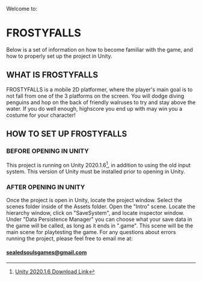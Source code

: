 Welcome to:

# FROSTYFALLS
Below is a set of information on how to become familiar with the game, and how to properly set up the project in Unity.    

 
## WHAT IS FROSTYFALLS
FROSTYFALLS is a mobile 2D platformer, where the player's main goal is to not fall from one of the 3 platforms on the screen. You will dodge diving penguins and hop on the back of friendly walruses to try and stay above the water. If you do well enough, highscore you end up with may win you a costume for your character!                               

 
## HOW TO SET UP FROSTYFALLS    
### BEFORE OPENING IN UNITY
This project is running on Unity 2020.1.6[^1], in addition to using the old input system. This version of Unity must be installed prior to opening in Unity.                               
[^1]: [Unity 2020.1.6 Download Link](https://unity.com/releases/editor/whats-new/2020.1.6)  

### AFTER OPENING IN UNITY 
Once the project is open in Unity, locate the project window. Select the scenes folder inside of the Assets folder. Open the "Intro" scene. Locate the hierarchy window, click on "SaveSystem", and locate inspector window. Under "Data Persistence Manager" you can choose what your save data in the game will be called, as long as it ends in ".game". This scene will be the main scene for playtesting the game. For
any questions about errors running the project, please feel free to email me at:

#### sealedsoulsgames@gmail.com

  
  
  
  
  
  
  
  
  
  
  
